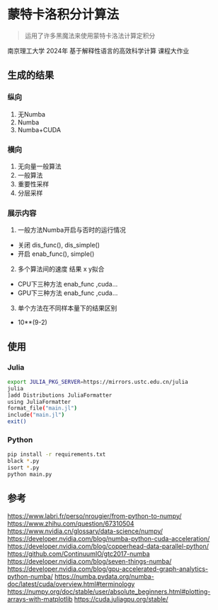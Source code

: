 # 蒙特卡洛积分计算法

> 运用了许多黑魔法来使用蒙特卡洛法计算定积分

南京理工大学 2024年 基于解释性语言的高效科学计算 课程大作业

## 生成的结果

### 纵向

1. 无Numba 
2. Numba
3. Numba+CUDA

### 横向

1. 无向量一般算法
2. 一般算法
3. 重要性采样
4. 分层采样

### 展示内容

1. 一般方法Numba开启与否时的运行情况
  - 关闭 dis_func(), dis_simple()
  - 开启 enab_func(), simple()

2. 多个算法间的速度 结果 x y拟合
  - CPU下三种方法 enab_func ,cuda...
  - GPU下三种方法 enab_func ,cuda...

3. 单个方法在不同样本量下的结果区别
  - 10**(9-2)

## 使用

### Julia

```bash
export JULIA_PKG_SERVER=https://mirrors.ustc.edu.cn/julia
julia
]add Distributions JuliaFormatter
using JuliaFormatter
format_file("main.jl")
include("main.jl")
exit()
```

### Python

```bash
pip install -r requirements.txt
black *.py
isort *.py
python main.py
```

## 参考

<https://www.labri.fr/perso/nrougier/from-python-to-numpy/>
<https://www.zhihu.com/question/67310504>
<https://www.nvidia.cn/glossary/data-science/numpy/>
<https://developer.nvidia.com/blog/numba-python-cuda-acceleration/>
<https://developer.nvidia.com/blog/copperhead-data-parallel-python/>
<https://github.com/ContinuumIO/gtc2017-numba>
<https://developer.nvidia.com/blog/seven-things-numba/>
<https://developer.nvidia.com/blog/gpu-accelerated-graph-analytics-python-numba/>
<https://numba.pydata.org/numba-doc/latest/cuda/overview.html#terminology>
<https://numpy.org/doc/stable/user/absolute_beginners.html#plotting-arrays-with-matplotlib>
<https://cuda.juliagpu.org/stable/>
